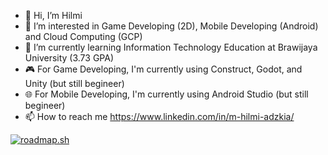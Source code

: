 - 👋 Hi, I’m Hilmi
- 👀 I’m interested in Game Developing (2D), Mobile Developing (Android) and Cloud Computing (GCP)
- 🌱 I’m currently learning Information Technology Education at Brawijaya University (3.73 GPA)
- 🎮 For Game Developing, I'm currently using Construct, Godot, and Unity (but still begineer)
- 🌐 For Mobile Developing, I'm currently using Android Studio (but still begineer)
- 📫 How to reach me https://www.linkedin.com/in/m-hilmi-adzkia/

[![roadmap.sh](https://roadmap.sh/card/wide/66be005791320df4bde7d1ee?variant=dark&roadmaps=android%2Cgame-developer%2Cai-data-scientist%2Cjava)](https://roadmap.sh)

<!---
MHilmiAdz/MHilmiAdz is a ✨ special ✨ repository because its `README.md` (this file) appears on your GitHub profile.
You can click the Preview link to take a look at your changes.
--->
